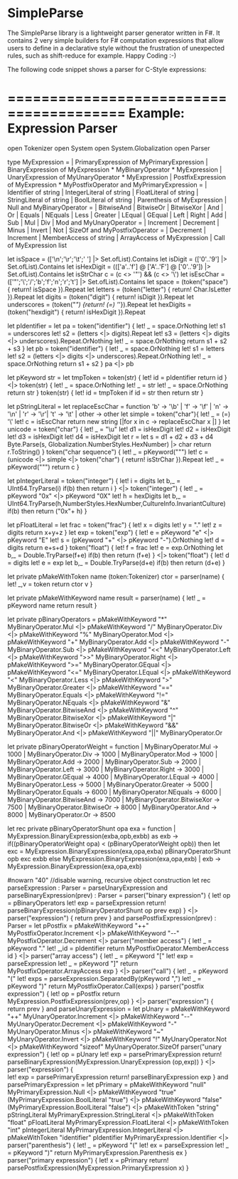 # SimpleParse
The SimpleParse library is a lightweight parser generator written in F#. It contains 2 very simple builders for F# computation expressions 
that allow users to define in a declarative style without the frustration of unexpected rules, such as shift-reduce for example. Happy Coding :-)

The following code snippet shows a parser for C-Style expressions:

========================================
   Example: Expression Parser
========================================

open Tokenizer
open System
open System.Globalization
open Parser

type MyExpression                = 
    | PrimaryExpression         of MyPrimaryExpression
    | BinaryExpression          of MyExpression * MyBinaryOperator * MyExpression
    | UnaryExpression           of MyUnaryOperator * MyExpression
    | PostfixExpression         of MyExpression * MyPostfixOperator
and MyPrimaryExpression         =
    | Identifier                of string
    | IntegerLiteral            of string
    | FloatLiteral              of string
    | StringLiteral             of string
    | BoolLiteral               of string
    | Parenthesis               of MyExpression
    | Null
and MyBinaryOperator            =
    | BitwiseAnd
    | BitwiseOr
    | BitwiseXor
    | And
    | Or
    | Equals
    | NEquals
    | Less
    | Greater
    | LEqual
    | GEqual
    | Left
    | Right
    | Add
    | Sub
    | Mul
    | Div
    | Mod
and MyUnaryOperator             = 
    | Increment
    | Decrement
    | Minus
    | Invert
    | Not
    | SizeOf
and MyPostfixOperator           = 
    | Decrement
    | Increment
    | MemberAccess              of string
    | ArrayAccess               of MyExpression
    | Call                      of MyExpression list
    
let isSpace = (['\n';'\r';'\t';' '] |> Set.ofList).Contains
let isDigit = (['0'..'9'] |> Set.ofList).Contains
let isHexDigit = ((['a'..'f'] @ ['A'..'F'] @ ['0'..'9']) |> Set.ofList).Contains
let isStrChar c = (c <> '\"') && (c <> '\\')
let isEscChar = (['\"';'\\';'/';'b';'f';'n';'r';'t'] |> Set.ofList).Contains
let space = (token("space") { return! isSpace }).Repeat
let letters = (token("letter") { return! Char.IsLetter }).Repeat
let digits = (token("digit") { return! isDigit }).Repeat
let underscores = (token("_") {return! (=) '_'}).Repeat
let hexDigits = (token("hexdigit") { return! isHexDigit }).Repeat


let pIdentifier = 
    let pa = token("identifier") {
        let! _ = space.OrNothing
        let! s1 = underscores
        let! s2 = (letters <|> digits).Repeat
        let! s3 = (letters <|> digits <|> underscores).Repeat.OrNothing
        let! _ = space.OrNothing
        return s1 + s2 + s3
    } 
    let pb = token("identifier") {
        let! _ = space.OrNothing
        let! s1 = letters
        let! s2 = (letters <|> digits <|> underscores).Repeat.OrNothing
        let! _ = space.OrNothing
        return s1 + s2
    }
    pa <|> pb

let pKeyword str = 
    let tmpToken =
        token(str) {
            let! id = pIdentifier
            return id
        } <|> token(str) {
            let! _ = space.OrNothing
            let! _ = str
            let! _ = space.OrNothing
            return str
        }
    token(str) {
        let! id = tmpToken
        if id = str then return str
    }

let pStringLiteral =
    let replaceEscChar = function 'b' -> '\b' | 'f' -> '\f' | 'n' -> '\n'
                                    | 'r' -> '\r'| 't' -> '\t' | other -> other
    let simple = token("char"){
        let! _ = (=) '\\'
        let! c = isEscChar
        return new string [|for x in c -> replaceEscChar x |]
    }
    let unicode = token("char") {
        let! _ = "\\u"
        let! d1 = isHexDigit
        let! d2 = isHexDigit
        let! d3 = isHexDigit
        let! d4 = isHexDigit
        let r =
            let s = d1 + d2 + d3 + d4
            Byte.Parse(s, Globalization.NumberStyles.HexNumber)
            |> char
        return r.ToString()
    }
    token("char sequence") {
        let! _ = pKeyword("\"")
        let! c = (unicode <|> simple <|> token("char") { return! isStrChar }).Repeat
        let! _ = pKeyword("\"")
        return c
    }

let pIntegerLiteral =
    token("integer") {
        let! i = digits
        let b,_ = UInt64.TryParse(i)
        if(b) then return i
    } <|> token("integer") {
        let! _ = pKeyword "0x" <|> pKeyword "0X"
        let! h = hexDigits
        let b,_ = UInt64.TryParse(h,NumberStyles.HexNumber,CultureInfo.InvariantCulture)
        if(b) then return ("0x"+ h)
    }

let pFloatLiteral =
    let frac = token("frac") {
        let! x = digits
        let! y = "."
        let! z = digits
        return x+y+z
    }
    let exp = token("exp") {
        let! e = pKeyword "e" <|> pKeyword "E"
        let! s = (pKeyword "+" <|> pKeyword "-").OrNothing
        let! d = digits
        return e+s+d
    }
    token("float") {
        let! f = frac
        let! e = exp.OrNothing
        let b,_ = Double.TryParse(f+e)
        if(b) then return (f+e)
    } <|> token("float") {
        let! d = digits
        let! e = exp
        let b,_ = Double.TryParse(d+e)
        if(b) then return (d+e)
    }
    
let private pMakeWithToken name (token:Tokenizer) ctor =
    parser(name) {
        let! _,v = token
        return ctor v
    }

let private pMakeWithKeyword name result =
    parser(name) {
        let! _ = pKeyword name
        return result
    }

let private pBinaryOperators = 
    pMakeWithKeyword "*" MyBinaryOperator.Mul           <|>
    pMakeWithKeyword "/" MyBinaryOperator.Div           <|>
    pMakeWithKeyword "%" MyBinaryOperator.Mod           <|>
    pMakeWithKeyword "+" MyBinaryOperator.Add           <|>
    pMakeWithKeyword "-" MyBinaryOperator.Sub           <|>
    pMakeWithKeyword "<<" MyBinaryOperator.Left         <|>
    pMakeWithKeyword ">>" MyBinaryOperator.Right        <|>
    pMakeWithKeyword ">=" MyBinaryOperator.GEqual       <|>
    pMakeWithKeyword "<=" MyBinaryOperator.LEqual       <|>
    pMakeWithKeyword "<"  MyBinaryOperator.Less         <|>
    pMakeWithKeyword ">"  MyBinaryOperator.Greater      <|>
    pMakeWithKeyword "==" MyBinaryOperator.Equals       <|>
    pMakeWithKeyword "!=" MyBinaryOperator.NEquals      <|>
    pMakeWithKeyword "&" MyBinaryOperator.BitwiseAnd    <|>
    pMakeWithKeyword "^" MyBinaryOperator.BitwiseXor    <|>
    pMakeWithKeyword "|" MyBinaryOperator.BitwiseOr     <|>
    pMakeWithKeyword "&&" MyBinaryOperator.And          <|>
    pMakeWithKeyword "||" MyBinaryOperator.Or 

let private pBinaryOperatorWeight = function
    | MyBinaryOperator.Mul          -> 1000
    | MyBinaryOperator.Div          -> 1000
    | MyBinaryOperator.Mod          -> 1000
    | MyBinaryOperator.Add          -> 2000
    | MyBinaryOperator.Sub          -> 2000
    | MyBinaryOperator.Left         -> 3000
    | MyBinaryOperator.Right        -> 3000
    | MyBinaryOperator.GEqual       -> 4000
    | MyBinaryOperator.LEqual       -> 4000
    | MyBinaryOperator.Less         -> 5000
    | MyBinaryOperator.Greater      -> 5000
    | MyBinaryOperator.Equals       -> 6000
    | MyBinaryOperator.NEquals      -> 6000
    | MyBinaryOperator.BitwiseAnd   -> 7000
    | MyBinaryOperator.BitwiseXor   -> 7500
    | MyBinaryOperator.BitwiseOr    -> 8000
    | MyBinaryOperator.And          -> 8000
    | MyBinaryOperator.Or           -> 8500

let rec private pBinaryOperatorShunt opa exa = function
    | MyExpression.BinaryExpression(exba,opb,exbb) as exb ->
        if((pBinaryOperatorWeight opa) < (pBinaryOperatorWeight opb)) then
            let exc = MyExpression.BinaryExpression(exa,opa,exba)
            pBinaryOperatorShunt opb exc exbb
        else
            MyExpression.BinaryExpression(exa,opa,exb)
    | exb -> MyExpression.BinaryExpression(exa,opa,exb)

#nowarn "40" //disable warning, recursive object construction
let rec parseExpression : Parser<MyExpression> = 
     parseUnaryExpression 
and parseBinaryExpression(prev) : Parser<MyExpression> =
    parser("binary expression") {
        let! op = pBinaryOperators
        let! exp = parseExpression
        return! parseBinaryExpression(pBinaryOperatorShunt op prev exp)
    } <|> parser("expression") { return prev }
and parsePostfixExpression(prev) : Parser<MyExpression> = 
    let pPostfix =
        pMakeWithKeyword "++" MyPostfixOperator.Increment <|>
        pMakeWithKeyword "--" MyPostfixOperator.Decrement <|>
        parser("member access") {
            let! _ = pKeyword "."
            let! _,id = pIdentifier
            return MyPostfixOperator.MemberAccess id
        } <|> parser("array access") {
            let! _ = pKeyword "["
            let! exp = parseExpression
            let! _ = pKeyword "]"
            return MyPostfixOperator.ArrayAccess exp
        } <|> parser("call") {
            let! _ = pKeyword "("
            let! exps = parseExpression.SeparatedBy(pKeyword ",")
            let! _ = pKeyword ")"
            return MyPostfixOperator.Call(exps)
        }
    parser("postfix expression") {
        let! op = pPostfix
        return MyExpression.PostfixExpression(prev,op)
    } <|> parser("expression") {  return prev }
and parseUnaryExpression = 
    let pUnary =
        pMakeWithKeyword "++" MyUnaryOperator.Increment     <|>
        pMakeWithKeyword "--" MyUnaryOperator.Decrement     <|>
        pMakeWithKeyword "-" MyUnaryOperator.Minus          <|>
        pMakeWithKeyword "~" MyUnaryOperator.Invert         <|>
        pMakeWithKeyword "!" MyUnaryOperator.Not            <|>
        pMakeWithKeyword "sizeof" MyUnaryOperator.SizeOf
    parser("unary expression") {
        let! op = pUnary
        let! exp = parsePrimaryExpression
        return! parseBinaryExpression(MyExpression.UnaryExpression (op,exp))
    } <|> parser("expression") {  
        let! exp = parsePrimaryExpression
        return! parseBinaryExpression exp
    }
and parsePrimaryExpression =
    let pPrimary = 
        pMakeWithKeyword "null" MyPrimaryExpression.Null                            <|>
        pMakeWithKeyword "true" (MyPrimaryExpression.BoolLiteral "true")            <|>
        pMakeWithKeyword "false" (MyPrimaryExpression.BoolLiteral "false")          <|>
        pMakeWithToken "string" pStringLiteral MyPrimaryExpression.StringLiteral    <|>
        pMakeWithToken "float" pFloatLiteral MyPrimaryExpression.FloatLiteral       <|>
        pMakeWithToken "int" pIntegerLiteral MyPrimaryExpression.IntegerLiteral     <|>
        pMakeWithToken "identifier" pIdentifier MyPrimaryExpression.Identifier      <|>
        parser("parenthesis") {
            let! _ = pKeyword "("
            let! ex = parseExpression
            let! _ = pKeyword ")"
            return MyPrimaryExpression.Parenthesis ex
        }
    parser("primary expression") {
        let! x = pPrimary
        return! parsePostfixExpression(MyExpression.PrimaryExpression x)
    }
    
    
    
